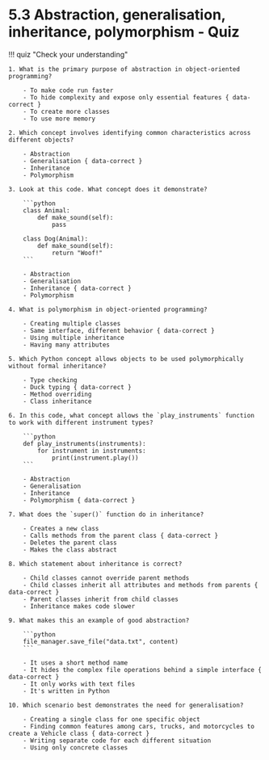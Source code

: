 # 5.3 Abstraction, generalisation, inheritance, polymorphism - Quiz

!!! quiz "Check your understanding"

    1. What is the primary purpose of abstraction in object-oriented programming?

        - To make code run faster
        - To hide complexity and expose only essential features { data-correct }
        - To create more classes
        - To use more memory

    2. Which concept involves identifying common characteristics across different objects?

        - Abstraction
        - Generalisation { data-correct }
        - Inheritance
        - Polymorphism

    3. Look at this code. What concept does it demonstrate?

        ```python
        class Animal:
            def make_sound(self):
                pass

        class Dog(Animal):
            def make_sound(self):
                return "Woof!"
        ```

        - Abstraction
        - Generalisation
        - Inheritance { data-correct }
        - Polymorphism

    4. What is polymorphism in object-oriented programming?

        - Creating multiple classes
        - Same interface, different behavior { data-correct }
        - Using multiple inheritance
        - Having many attributes

    5. Which Python concept allows objects to be used polymorphically without formal inheritance?

        - Type checking
        - Duck typing { data-correct }
        - Method overriding
        - Class inheritance

    6. In this code, what concept allows the `play_instruments` function to work with different instrument types?

        ```python
        def play_instruments(instruments):
            for instrument in instruments:
                print(instrument.play())
        ```

        - Abstraction
        - Generalisation
        - Inheritance
        - Polymorphism { data-correct }

    7. What does the `super()` function do in inheritance?

        - Creates a new class
        - Calls methods from the parent class { data-correct }
        - Deletes the parent class
        - Makes the class abstract

    8. Which statement about inheritance is correct?

        - Child classes cannot override parent methods
        - Child classes inherit all attributes and methods from parents { data-correct }
        - Parent classes inherit from child classes
        - Inheritance makes code slower

    9. What makes this an example of good abstraction?

        ```python
        file_manager.save_file("data.txt", content)
        ```

        - It uses a short method name
        - It hides the complex file operations behind a simple interface { data-correct }
        - It only works with text files
        - It's written in Python

    10. Which scenario best demonstrates the need for generalisation?

        - Creating a single class for one specific object
        - Finding common features among cars, trucks, and motorcycles to create a Vehicle class { data-correct }
        - Writing separate code for each different situation
        - Using only concrete classes
